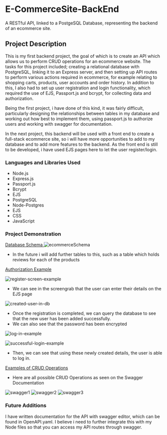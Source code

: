 # E-CommerceSite-BackEnd
A RESTful API, linked to a PostgeSQL Database, representing the backend of an ecommerce site.

## Project Description

This is my first backend project, the goal of which is to create an API which allows us to perform CRUD operations for an ecommerce website.
The tasks for this project included; creating a relational database with PostgreSQL, linking it to an Express server, and then setting up API routes to
perform various actions required in ecommerce, for example relating to shopping carts, products, user accounts and order history.
 In addition to this, I also had to set up user registration and login functionality, which required the use of EJS, Passport.js and bcrypt, for collecting
 data and authorization.
 
 Being the first project, i have done of this kind, it was fairly difficult, particularly designing the relationships between tables in my database 
 and working out how best to implement them, using passport.js to authorize users and working with swagger for documentation.
 
 In the next project, this backend will be used with a front end to create a full-stack ecommerce site, so i will have more opportunities to add to my database and to add more features to the backend. As the front end is still to be
 developed, i have used EJS pages here to let the user register/login.

### Languages and Libraries Used

* Node.js
* Express.js
* Passport.js
* Bcrypt
* EJS
* PostgreSQL
* Node-Postgres
* EJS
* CSS
* JavaScript


### Project Demonstration 

<ins> Database Schema </ins>
![ecommerceSchema](https://user-images.githubusercontent.com/90611253/189169558-3c79c46c-4ec0-4121-9907-883b294bee39.png)
* In the future i will add further tables to this, such as a table which holds reviews for each of the products

<ins> Authorization Example </ins>

![register-screen-example](https://user-images.githubusercontent.com/90611253/189170723-3a932bd8-37a7-49d1-a901-6f8766dcfbef.png)
* We can see in the screengrab that the user can enter their details on the EJS page

![created-user-in-db](https://user-images.githubusercontent.com/90611253/189170817-d3e43137-06f4-4cc6-ba52-b94eb2ab0b66.png)
* Once the registration is completed, we can query the database to see that the new user has been added successfully.
* We can also see that the password has been encrypted

![log-in-example](https://user-images.githubusercontent.com/90611253/189170937-3d12c678-071d-439d-84cd-e7aa48822827.png)

![successful-login-example](https://user-images.githubusercontent.com/90611253/189170960-a3b85173-2ae1-4191-84bf-bde29ecc846e.png)
* Then, we can see that using these newly created details, the user is able to log in.

<ins> Examples of CRUD Operations </ins>

* Here are all possible CRUD Operations as seen on the Swagger Documentation

![swagger1](https://user-images.githubusercontent.com/90611253/189171747-9258f3f9-eec7-4281-827e-87991d3f9fc2.png)
![swagger2](https://user-images.githubusercontent.com/90611253/189171772-06567735-945a-4d50-87d8-143ca5c24db8.png)
![swagger3](https://user-images.githubusercontent.com/90611253/189171781-0370a977-852d-4370-8f28-dc6958d2eade.png)




### Future Additions
I have written documentation for the API with swagger editor, which can be found in OpenAPI.yaml.
I believe i need to further integrate this with my Node files so that you can access my API routes through swagger.
